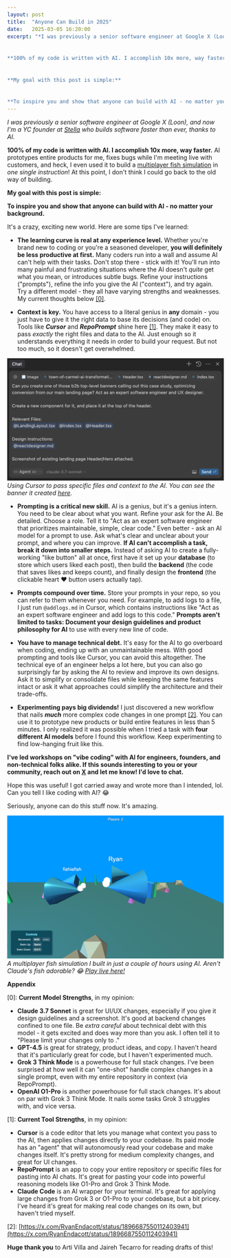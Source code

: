 ```yaml
---
layout: post
title:  "Anyone Can Build in 2025"
date:   2025-03-05 16:20:00
excerpt: "*I was previously a senior software engineer at Google X (Loon), and now I'm a YC founder at [Stella](http://chatwithstella.com) who builds software faster than ever, thanks to AI.*


**100% of my code is written with AI. I accomplish 10x more, way faster.** AI prototypes entire products for me, fixes bugs while I'm meeting live with customers, and heck, I even used it to build a [multiplayer fish simulation](http://swim.endacott.me) in *one single instruction*\\! At this point, I don't think I could go back to the old way of building.


**My goal with this post is simple:**


**To inspire you and show that anyone can build with AI - no matter your background.**"
---
```


*I was previously a senior software engineer at Google X (Loon), and now I'm a YC founder at [Stella](http://chatwithstella.com) who builds software faster than ever, thanks to AI.*

**100% of my code is written with AI. I accomplish 10x more, way faster.** AI prototypes entire products for me, fixes bugs while I'm meeting live with customers, and heck, I even used it to build a [multiplayer fish simulation](http://swim.endacott.me) in *one single instruction*\! At this point, I don't think I could go back to the old way of building.

**My goal with this post is simple:**

**To inspire you and show that anyone can build with AI - no matter your background.**

<!--more-->

It's a crazy, exciting new world. Here are some tips I've learned:

- **The learning curve is real at any experience level.** Whether you're brand new to coding or you're a seasoned developer, **you will definitely be less productive at first.** Many coders run into a wall and assume AI can't help with their tasks. Don't stop there - stick with it! You'll run into many painful and frustrating situations where the AI doesn't *quite* get what you mean, or introduces subtle bugs. Refine your instructions ("prompts"), refine the info you give the AI ("context"), and try again. Try a different model - they all have varying strengths and weaknesses. My current thoughts below [[0]](#0).

- **Context is key.** You have access to a literal genius in **any** domain - you just have to give it the right data to base its decisions (and code) on. Tools like ***Cursor*** and ***RepoPrompt*** shine here [[1]](#1). They make it easy to pass *exactly* the right files and data to the AI. Just enough so it understands everything it needs in order to build your request. But not too much, so it doesn't get overwhelmed.

![Using Cursor to pass context](/images/cursor-context-example.png)
*Using Cursor to pass specific files and context to the AI. You can see the banner it created [here](http://chatwithstella.com).*

- **Prompting is a critical new skill.** AI is a genius, but it's a genius intern. You need to be clear about what you want. Refine your ask for the AI. Be detailed. Choose a role. Tell it to "Act as an expert software engineer that prioritizes maintainable, simple, clear code." Even better - ask an AI model for a prompt to use. Ask what's clear and unclear about your prompt, and where you can improve. **If AI can't accomplish a task, break it down into smaller steps.** Instead of asking AI to create a fully-working "like button" all at once, first have it set up your **database** (to store which users liked each post), then build the **backend** (the code that saves likes and keeps count), and finally design the **frontend** (the clickable heart ❤️ button users actually tap).

- **Prompts compound over time.** Store your prompts in your repo, so you can refer to them whenever you need. For example, to add logs to a file, I just run `@addlogs.md` in Cursor, which contains instructions like "Act as an expert software engineer and add logs to this code." **Prompts aren't limited to tasks: Document your design guidelines and product philosophy for AI** to use with every new line of code.

- **You have to manage technical debt.** It's easy for the AI to go overboard when coding, ending up with an unmaintainable mess. With good prompting and tools like Cursor, you can avoid this altogether. The technical eye of an engineer helps a lot here, but you can also go surprisingly far by asking the AI to review and improve its own designs. Ask it to simplify or consolidate files while keeping the same features intact or ask it what approaches could simplify the architecture and their trade-offs.

- **Experimenting pays big dividends!** I just discovered a new workflow that nails ***much*** more complex code changes in one prompt [[2]](#2). You can use it to prototype new products or build entire features in less than 5 minutes. I only realized it was possible when I tried a task with **four different AI models** before I found this workflow. Keep experimenting to find low-hanging fruit like this.

**I've led workshops on "vibe coding" with AI for engineers, founders, and non-technical folks alike. If this sounds interesting to you or your community, reach out on [X](https://x.com/ryanendacott) and let me know! I'd love to chat.**

Hope this was useful! I got carried away and wrote more than I intended, lol. Can you tell I like coding with AI? 😂

Seriously, anyone can do this stuff now. It's amazing.

![Fish simulator screenshot](/images/swim.png)
*A multiplayer fish simulation I built in just a couple of hours using AI. Aren't Claude's fish adorable? 😂 [Play live here!](http://swim.endacott.me)*

**Appendix**

<a name="0"></a>[0]: **Current Model Strengths**, in my opinion:

- **Claude 3.7 Sonnet** is great for UI/UX changes, especially if you give it design guidelines and a screenshot. It's good at backend changes confined to one file. Be *extra careful* about technical debt with this model - it gets excited and does way more than you ask. I often tell it to "Please limit your changes only to <task>."
- **GPT-4.5** is great for strategy, product ideas, and copy. I haven't heard that it's particularly great for code, but I haven't experimented much.
- **Grok 3 Think Mode** is a powerhouse for full stack changes. I've been surprised at how well it can "one-shot" handle complex changes in a single prompt, even with my entire repository in context (via RepoPrompt).
- **OpenAI O1-Pro** is another powerhouse for full stack changes. It's about on par with Grok 3 Think Mode. It nails some tasks Grok 3 struggles with, and vice versa.

<a name="1"></a>[1]: **Current Tool Strengths**, in my opinion:

- **Cursor** is a code editor that lets you manage what context you pass to the AI, then applies changes directly to your codebase. Its paid mode has an "agent" that will autonomously read your codebase and make changes itself. It's pretty strong for medium complexity changes, and great for UI changes.
- **RepoPrompt** is an app to copy your entire repository or specific files for pasting into AI chats. It's great for pasting your code into powerful reasoning models like O1-Pro and Grok 3 Think Mode.
- **Claude Code** is an AI wrapper for your terminal. It's great for applying large changes from Grok 3 or O1-Pro to your codebase, but a bit pricey. I've heard it's great for making real code changes on its own, but haven't tried myself.

<a name="2"></a>[2]: [https://x.com/RyanEndacott/status/1896687550112403941](https://x.com/RyanEndacott/status/1896687550112403941)

**Huge thank you** to Arti Villa and Jaireh Tecarro for reading drafts of this!
